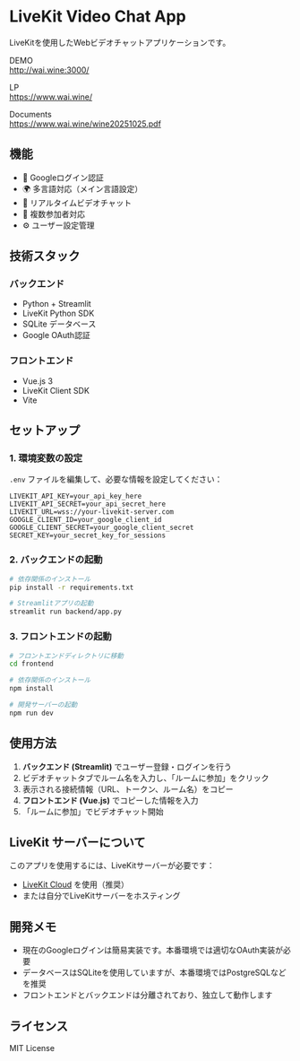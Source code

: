 # LiveKit Video Chat App

LiveKitを使用したWebビデオチャットアプリケーションです。

DEMO  
http://wai.wine:3000/  

LP  
https://www.wai.wine/  

Documents  
https://www.wai.wine/wine20251025.pdf  


## 機能

- 🔐 Googleログイン認証
- 🌍 多言語対応（メイン言語設定）
- 🎥 リアルタイムビデオチャット
- 👥 複数参加者対応
- ⚙️ ユーザー設定管理

## 技術スタック

### バックエンド
- Python + Streamlit
- LiveKit Python SDK
- SQLite データベース
- Google OAuth認証

### フロントエンド
- Vue.js 3
- LiveKit Client SDK
- Vite

## セットアップ

### 1. 環境変数の設定

`.env` ファイルを編集して、必要な情報を設定してください：

```env
LIVEKIT_API_KEY=your_api_key_here
LIVEKIT_API_SECRET=your_api_secret_here
LIVEKIT_URL=wss://your-livekit-server.com
GOOGLE_CLIENT_ID=your_google_client_id
GOOGLE_CLIENT_SECRET=your_google_client_secret
SECRET_KEY=your_secret_key_for_sessions
```

### 2. バックエンドの起動

```bash
# 依存関係のインストール
pip install -r requirements.txt

# Streamlitアプリの起動
streamlit run backend/app.py
```

### 3. フロントエンドの起動

```bash
# フロントエンドディレクトリに移動
cd frontend

# 依存関係のインストール
npm install

# 開発サーバーの起動
npm run dev
```

## 使用方法

1. **バックエンド (Streamlit)** でユーザー登録・ログインを行う
2. ビデオチャットタブでルーム名を入力し、「ルームに参加」をクリック
3. 表示される接続情報（URL、トークン、ルーム名）をコピー
4. **フロントエンド (Vue.js)** でコピーした情報を入力
5. 「ルームに参加」でビデオチャット開始

## LiveKit サーバーについて

このアプリを使用するには、LiveKitサーバーが必要です：

- [LiveKit Cloud](https://cloud.livekit.io/) を使用（推奨）
- または自分でLiveKitサーバーをホスティング

## 開発メモ

- 現在のGoogleログインは簡易実装です。本番環境では適切なOAuth実装が必要
- データベースはSQLiteを使用していますが、本番環境ではPostgreSQLなどを推奨
- フロントエンドとバックエンドは分離されており、独立して動作します

## ライセンス

MIT License